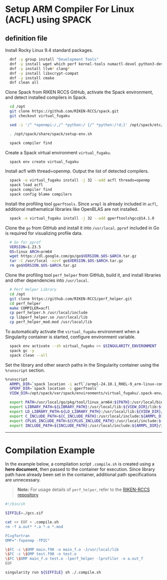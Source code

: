 # **Setup ARM Compiler For Linux (ACFL) using SPACK**

## **definition file**

Install Rocky Linux 9.4 standard packages.

```bash
  dnf -y group install "Development Tools"
  dnf -y install wget which perf kernel-tools numactl-devel python3-devel
  dnf -y install llvm* clang*
  dnf -y install libxcrypt-compat
  dnf -y install cmake
  dnf clean all
```

Clone Spack from RIKEN RCCS GitHub, activate the Spack environment, and detect installed compilers in Spack.

```bash
  cd /opt
  git clone https://github.com/RIKEN-RCCS/spack.git
  git checkout virtual_fugaku

  sed -i '/^ *openmpi:/,/^ *python:/ {/^ *python:/!d;}' /opt/spack/etc/spack/packages.yaml

  . /opt/spack/share/spack/setup-env.sh

  spack compiler find
```

Create a Spack virtual environment `virtual_fugaku`.

```bash
  spack env create virtual_fugaku
```

Install acfl with thread=openmp.
Output the list of detected compilers.

```bash
  spack -e virtual_fugaku install -j 32 --add acfl threads=openmp
  spack load acfl
  spack compiler find
  spack config blame compilers
```

Install the profiling tool `gperftools`.
Since `armpl` is already included in `acfl`, additional mathematical libraries like OpenBLAS are not installed.

```bash
  spack -e virtual_fugaku install -j 32 --add gperftools%gcc@14.1.0
```

Clone the `go` from GitHub and install it into `/usr/local`.
`pprof` included in Go is required for visualizing profile data.

```bash
  # Go for pprof
  VERSION=1.23.5
  OS=linux ARCH=arm64
  wget https://dl.google.com/go/go$VERSION.$OS-$ARCH.tar.gz
  tar -C /usr/local -xzvf go$VERSION.$OS-$ARCH.tar.gz
  rm go$VERSION.$OS-$ARCH.tar.gz
```

Clone the profiling tool `perf_helper` from GitHub, build it, and install libraries and other dependencies into `/usr/local`.

```bash
  # Perf Helper Library
  cd /opt
  git clone https://github.com/RIKEN-RCCS/perf_helper.git
  cd perf_helper
  make COMPILER=acfl
  cp perf_helper.h /usr/local/include
  cp libperf_helper.so /usr/local/lib
  cp perf_helper_mod.mod /usr/local/lib
```

To automatically activate the `virtual_fugaku` environment when a Singularity container is started, configure environment variable.

```bash
  spack env activate --sh virtual_fugaku >> $SINGULARITY_ENVIRONMENT
  spack gc -y
  spack clean --all
```

Set the library and other search paths in the Singularity container using the `%runscript` section.

```bash
%runscript
  ARMPL_DIR=`spack location -i acfl`/armpl-24.10.1_RHEL-9_arm-linux-compiler
  GPERF_DIR=`spack location -i gperftools`
  VIEW_DIR=/opt/spack/var/spack/environments/virtual_fugaku/.spack-env/view

  export PATH=/usr/local/go/pkg/tool/linux_arm64:${PATH}:/usr/local/bin:${ARMPL_DIR}/bin:${GPERF_DIR}/bin
  export LIBRARY_PATH=${LIBRARY_PATH}:/usr/local/lib:${VIEW_DIR}/lib:${VIEW_DIR}/lib64:${ARMPL_DIR}/lib:${GPERF_DIR}/lib
  export LD_LIBRARY_PATH=${LD_LIBRARY_PATH}:/usr/local/lib:${VIEW_DIR}/lib:${VIEW_DIR}/lib64:${ARMPL_DIR}/lib:${GPERF_DIR}/lib
  export C_INCLUDE_PATH=${C_INCLUDE_PATH}:/usr/local/include:${ARMPL_DIR}/include:${GPERF_DIR}/include/gperftools
  export CPLUS_INCLUDE_PATH=${CPLUS_INCLUDE_PATH}:/usr/local/include:${ARMPL_DIR}/include:${GPERF_DIR}/include/gperftools
  export INCLUDE_PATH=${INCLUDE_PATH}:/usr/local/include:${ARMPL_DIR}/include:${GPERF_DIR}/include/gperftools
```

----

# **Compilation Example**

In the example below, a compilation script `.compile.sh` is created using a **here document**, then passed to the container for execution.  Since library path have already been set in the container, additional path specifications are unnecessary.  

> **Note:** For usage details of `perf_helper`, refer to the [RIKEN-RCCS repository](https://github.com/RIKEN-RCCS/perf_helper)

```sh
#!/bin/sh

SIFFILE=./gcc.sif

cat << EOF > .compile.sh
rm -f a.out* *.a *.o *.mod

FC=gfortran
OMP="-fopenmp -fPIC"

\$FC -c \$OMP main.f90 -o main_f.o -J/usr/local/lib
\$FC -c \$OMP test.f90 -o test.o
\$FC \$OMP main_f.o test.o -lperf_helper -lprofiler -o a.out_f
EOF

singularity run ${SIFFILE} sh ./.compile.sh
```
